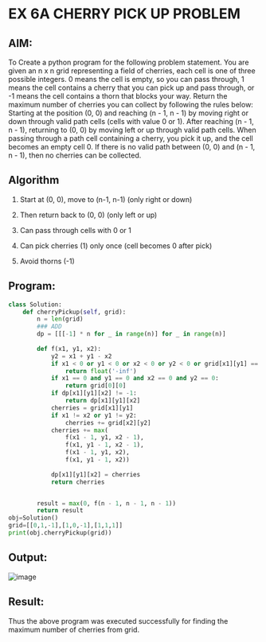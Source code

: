 # EX 6A CHERRY PICK UP PROBLEM

## AIM:
To Create a python program for the following problem statement.
You are given an n x n grid representing a field of cherries, each cell is one of three possible integers.
0	means the cell is empty, so you can pass through,
1	means the cell contains a cherry that you can pick up and pass through, or
-1 means the cell contains a thorn that blocks your way.
Return the maximum number of cherries you can collect by following the rules below:
Starting at the position (0, 0) and reaching (n - 1, n - 1) by moving right or down through valid path cells (cells with value 0 or 1).
After reaching (n - 1, n - 1), returning to (0, 0) by moving left or up through valid path cells.
When passing through a path cell containing a cherry, you pick it up, and the cell becomes an empty cell 0. If there is no valid path between (0, 0) and (n - 1, n - 1), then no cherries can be collected.



## Algorithm
1. Start at (0, 0), move to (n-1, n-1) (only right or down)

2. Then return back to (0, 0) (only left or up)

3. Can pass through cells with 0 or 1

4. Can pick cherries (1) only once (cell becomes 0 after pick)

5. Avoid thorns (-1)

## Program:


```python
class Solution:
    def cherryPickup(self, grid):
        n = len(grid) 
        ### ADD
        dp = [[[-1] * n for _ in range(n)] for _ in range(n)]
        
        def f(x1, y1, x2):
            y2 = x1 + y1 - x2
            if x1 < 0 or y1 < 0 or x2 < 0 or y2 < 0 or grid[x1][y1] == -1 or grid[x2][y2] == -1:
                return float('-inf')
            if x1 == 0 and y1 == 0 and x2 == 0 and y2 == 0:
                return grid[0][0]
            if dp[x1][y1][x2] != -1:
                return dp[x1][y1][x2]
            cherries = grid[x1][y1]
            if x1 != x2 or y1 != y2:
                cherries += grid[x2][y2]
            cherries += max(
                f(x1 - 1, y1, x2 - 1),
                f(x1, y1 - 1, x2 - 1),
                f(x1 - 1, y1, x2),
                f(x1, y1 - 1, x2))
            
            dp[x1][y1][x2] = cherries
            return cherries


        result = max(0, f(n - 1, n - 1, n - 1))
        return result
obj=Solution()
grid=[[0,1,-1],[1,0,-1],[1,1,1]]        
print(obj.cherryPickup(grid))

```

## Output:
![image](https://github.com/user-attachments/assets/c2d18537-f033-4c29-b80e-f834d7a02142)



## Result:
Thus the above program was executed successfully for finding the maximum number of cherries from grid.
